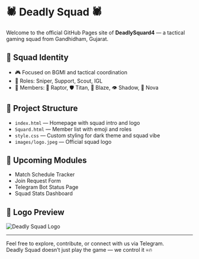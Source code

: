 # 🕷️ Deadly Squad 🕷️

Welcome to the official GitHub Pages site of **DeadlySquard4** — a tactical gaming squad from Gandhidham, Gujarat.

## 🔰 Squad Identity
- 🎮 Focused on BGMI and tactical coordination
- 🧠 Roles: Sniper, Support, Scout, IGL
- 🐾 Members: 🐉 Raptor, 🛡️ Titan, 🎯 Blaze, 👁️ Shadow, 🧠 Nova

## 📁 Project Structure
- `index.html` — Homepage with squad intro and logo
- `Squard.html` — Member list with emoji and roles
- `style.css` — Custom styling for dark theme and squad vibe
- `images/logo.jpeg` — Official squad logo

## 🚀 Upcoming Modules
- Match Schedule Tracker
- Join Request Form
- Telegram Bot Status Page
- Squad Stats Dashboard

## 📸 Logo Preview
![Deadly Squad Logo](image/copilot_image_1756302009749.jpeg)

---

Feel free to explore, contribute, or connect with us via Telegram.  
Deadly Squad doesn’t just play the game — we control it 💀🔥
